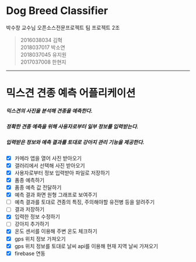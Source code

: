 # Dog Breed Classifier
박수창 교수님 오픈소스전문프로젝트 팀 프로젝트 2조  

> 2016038034 김혁   
> 2018037017 박소연  
> 2018037045 유지원   
> 2017037008 한현지   
---
# 믹스견 견종 예측 어플리케이션

##### 믹스견의 사진을 분석해 견종을 예측한다.   
##### 정확한 견종 예측을 위해 사용자로부터 일부 정보를 입력받는다.
##### 입력받은 정보와 예측 결과를 토대로 강아지 관리 기능을 제공한다.

- [x] 카메라 앱을 열어 사진 받아오기
- [x] 갤러리에서 선택해 사진 받아오기
- [x] 사용자로부터 정보 입력받아 파일로 저장하기
- [x] 품종 예측하기
- [x] 품종 예측 값 전달하기
- [x] 예측 결과 화면 원형 그래프로 보여주기
- [ ] 예측 결과를 토대로 견종의 특징, 주의해야할 유전병 등을 알려주기
- [ ] 결과 저장하기
- [x] 입력한 정보 수정하기
- [ ] 강아지 추가하기
- [x] 온도 센서를 이용해 주변 온도 체크하기
- [x] gps 위치 정보 가져오기
- [x] gps 위치 정보를 토대로 날씨 api를 이용해 현재 지역 날씨 가져오기
- [x] firebase 연동
